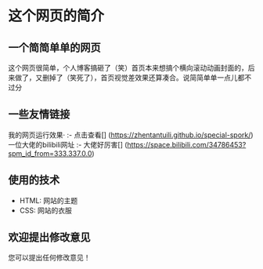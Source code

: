 # 这个网页的简介

## 一个简简单单的网页

这个网页很简单，个人博客搞砸了（笑）首页本来想搞个横向滚动动画封面的，后来做了，又删掉了（笑死了），首页视觉差效果还算凑合。说简简单单一点儿都不过分
## 一些友情链接

我的网页运行效果· :- 点击查看[] (https://zhentantuili.github.io/special-spork/)
一位大佬的bilibili网址 :- 大佬好厉害[] (https://space.bilibili.com/34786453?spm_id_from=333.337.0.0)
## 使用的技术

* HTML: 网站的主题
* CSS: 网站的衣服
## 欢迎提出修改意见
您可以提出任何修改意见！